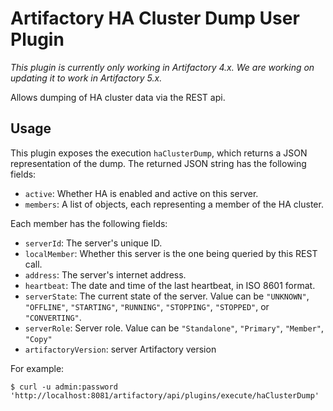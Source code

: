 Artifactory HA Cluster Dump User Plugin
=======================================

*This plugin is currently only working in Artifactory 4.x. We are working on updating it to work in Artifactory 5.x.*

Allows dumping of HA cluster data via the REST api.

Usage
-----

This plugin exposes the execution `haClusterDump`, which returns a JSON
representation of the dump. The returned JSON string has the following fields:

- `active`: Whether HA is enabled and active on this server.
- `members`: A list of objects, each representing a member of the HA cluster.

Each member has the following fields:

- `serverId`: The server's unique ID.
- `localMember`: Whether this server is the one being queried by this REST call.
- `address`: The server's internet address.
- `heartbeat`: The date and time of the last heartbeat, in ISO 8601 format.
- `serverState`: The current state of the server. Value can be `"UNKNOWN"`,
  `"OFFLINE"`, `"STARTING"`, `"RUNNING"`, `"STOPPING"`, `"STOPPED"`, or
  `"CONVERTING"`.
- `serverRole`: Server role. Value can be `"Standalone"`, `"Primary"`, `"Member"`, `"Copy"`
- `artifactoryVersion`: server Artifactory version


For example:

```
$ curl -u admin:password 'http://localhost:8081/artifactory/api/plugins/execute/haClusterDump'
```
